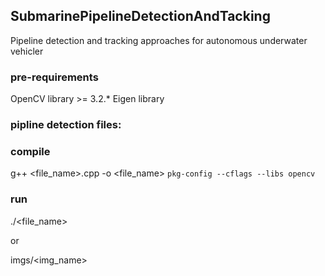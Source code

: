## SubmarinePipelineDetectionAndTacking

Pipeline detection and tracking approaches for autonomous underwater vehicler


### pre-requirements

OpenCV library >= 3.2.*
Eigen library


### pipline detection files:

### compile

g++ <file_name>.cpp -o <file_name>  `pkg-config --cflags --libs opencv`

### run

./<file_name> 

or

imgs/<img_name>


### 
